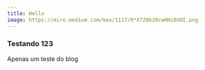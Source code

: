 ```yaml
---
title: Hello
image: https://miro.medium.com/max/1117/0*X7Z0k20cwHHi8UOI.png
---
```


### Testando 123
Apenas um teste do blog
